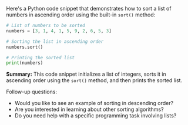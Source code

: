 Here's a Python code snippet that demonstrates how to sort a list of numbers in ascending order using the built-in `sort()` method:

```python
# List of numbers to be sorted
numbers = [3, 1, 4, 1, 5, 9, 2, 6, 5, 3]

# Sorting the list in ascending order
numbers.sort()

# Printing the sorted list
print(numbers)
```

**Summary:** This code snippet initializes a list of integers, sorts it in ascending order using the `sort()` method, and then prints the sorted list.

Follow-up questions:
- Would you like to see an example of sorting in descending order?
- Are you interested in learning about other sorting algorithms?
- Do you need help with a specific programming task involving lists?

